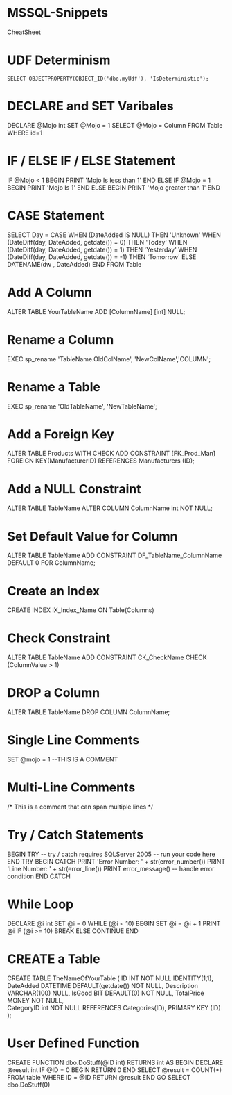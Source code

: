 MSSQL-Snippets
==============
CheatSheet

UDF Determinism
===============

```
SELECT OBJECTPROPERTY(OBJECT_ID('dbo.myUdf'), 'IsDeterministic');
```

DECLARE and SET Varibales
==============
DECLARE @Mojo int
SET @Mojo = 1
SELECT @Mojo = Column FROM Table WHERE id=1

IF / ELSE IF / ELSE Statement
==============
IF @Mojo < 1
  BEGIN
	PRINT 'Mojo Is less than 1'
  END
ELSE IF @Mojo = 1
  BEGIN
    PRINT 'Mojo Is 1'
  END
ELSE
  BEGIN
	PRINT 'Mojo greater than 1'
  END
  
CASE Statement
==============
SELECT Day = CASE 
  WHEN (DateAdded IS NULL) THEN 'Unknown'
  WHEN (DateDiff(day, DateAdded, getdate()) = 0) THEN 'Today'
  WHEN (DateDiff(day, DateAdded, getdate()) = 1) THEN 'Yesterday'
  WHEN (DateDiff(day, DateAdded, getdate()) = -1) THEN 'Tomorrow'
  ELSE DATENAME(dw , DateAdded) 
END
FROM Table

Add A Column
==============
ALTER TABLE YourTableName ADD [ColumnName] [int] NULL;

Rename a Column
==============
EXEC sp_rename 'TableName.OldColName', 'NewColName','COLUMN';

Rename a Table
==============
EXEC sp_rename 'OldTableName', 'NewTableName';

Add a Foreign Key
==============
ALTER TABLE Products WITH CHECK 
ADD CONSTRAINT [FK_Prod_Man] FOREIGN KEY(ManufacturerID)
REFERENCES Manufacturers (ID);

Add a NULL Constraint
==============
ALTER TABLE TableName ALTER COLUMN ColumnName int NOT NULL;

Set Default Value for Column
==============
ALTER TABLE TableName ADD CONSTRAINT 
DF_TableName_ColumnName DEFAULT 0 FOR ColumnName;

Create an Index
==============
CREATE INDEX IX_Index_Name ON Table(Columns)

Check Constraint
==============
ALTER TABLE TableName
ADD CONSTRAINT CK_CheckName CHECK (ColumnValue > 1)

DROP a Column
==============
ALTER TABLE TableName DROP COLUMN ColumnName;

Single Line Comments
==============
SET @mojo = 1 --THIS IS A COMMENT

Multi-Line Comments
==============
/* This is a comment
	that can span
	multiple lines
*/

Try / Catch Statements
==============
BEGIN TRY
	-- try / catch requires SQLServer 2005 
	-- run your code here
END TRY
BEGIN CATCH
	PRINT 'Error Number: ' + str(error_number()) 
	PRINT 'Line Number: ' + str(error_line())
	PRINT error_message()
	-- handle error condition
END CATCH

While Loop
==============
DECLARE @i int
SET @i = 0
WHILE (@i < 10)
BEGIN
	SET @i = @i + 1
	PRINT @i
	IF (@i >= 10)
		BREAK
	ELSE
		CONTINUE
END

CREATE a Table
==============
CREATE TABLE TheNameOfYourTable (
  ID INT NOT NULL IDENTITY(1,1),
  DateAdded DATETIME DEFAULT(getdate()) NOT NULL,
  Description VARCHAR(100) NULL,
  IsGood BIT DEFAULT(0) NOT NULL,
  TotalPrice MONEY NOT NULL,  
  CategoryID int NOT NULL REFERENCES Categories(ID),
  PRIMARY KEY (ID)
);

User Defined Function
==============
CREATE FUNCTION dbo.DoStuff(@ID int)
RETURNS int
AS
BEGIN
  DECLARE @result int
  IF @ID = 0
	BEGIN
		RETURN 0
	END
  SELECT @result = COUNT(*) 
  FROM table WHERE ID = @ID
  RETURN @result
END
GO
SELECT dbo.DoStuff(0)

